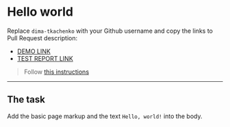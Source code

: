 # Hello world
Replace `dima-tkachenko` with your Github username and copy the links to Pull Request description:
- [DEMO LINK](https://dima-tkachenko.github.io/layout_hello-world/)
- [TEST REPORT LINK](https://dima-tkachenko.github.io/layout_hello-world/report/html_report/)

> Follow [this instructions](https://github.com/mate-academy/layout_task-guideline#how-to-solve-the-layout-tasks-on-github)
___

## The task 
Add the basic page markup and the text `Hello, world!` into the body.
